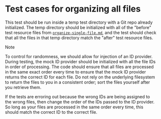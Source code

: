 # Test cases for organizing all files

This test should be run inside a temp test directory with a Git repo already initialized. The temp directory should be initialized with all of the "before" test resource files from [`organize-single-file.md`](./organize-single-file.md), and the test should check that all the files in that temp directory match the "after" test resource files.

> [!NOTE]
> To control for randomness, we should allow for injection of an ID provider. During testing, the mock ID provider should be initialized with all the file IDs in order of processing. The code should ensure that all files are processed in the same exact order every time to ensure that the mock ID provider returns the correct ID for each file. Do not rely on the underlying filesystem to return the files to you in a consistent order; sort the files yourself after you retrieve them.
>
> If the tests are erroring out because the wrong IDs are being assigned to the wrong files, then change the order of the IDs passed to the ID provider. So long as your files are processed in the same order every time, this should match the correct ID to the correct file.
